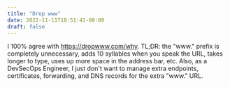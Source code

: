 ```yaml
---
title: "Drop www"
date: 2022-11-11T18:51:41-08:00
draft: false
---
```

I 100% agree with https://dropwww.com/why. TL;DR: the "www." prefix is completely unnecessary, adds 10 syllables when you speak the URL, takes longer to type, uses up more space in the address bar, etc. Also, as a DevSecOps Engineer, I just don't want to manage extra endpoints, certificates, forwarding, and DNS records for the extra "www." URL.
